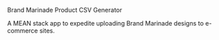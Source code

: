 Brand Marinade Product CSV Generator

A MEAN stack app to expedite uploading Brand Marinade designs to e-commerce sites.
